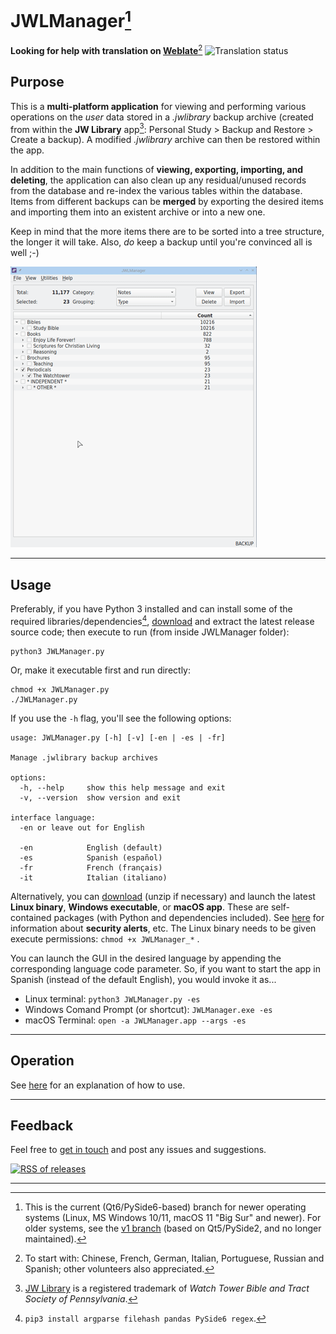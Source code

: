 # JWLManager[^#]
**Looking for help with translation on [Weblate](https://hosted.weblate.org/engage/jwlmanager/)**[^*]   ![Translation status](https://hosted.weblate.org/widgets/jwlmanager/-/qt-ui/88x31-black.png)

## Purpose

This is a **multi-platform application** for viewing and performing various operations on the *user* data stored in a *.jwlibrary* backup archive (created from within the **JW Library** app[^1]: Personal Study > Backup and Restore > Create a backup). A modified *.jwlibrary* archive can then be restored within the app.

In addition to the main functions of **viewing, exporting, importing, and deleting**, the application can also clean up any residual/unused records from the database and re-index the various tables within the database. Items from different backups can be **merged** by exporting the desired items and importing them into an existent archive or into a new one.

Keep in mind that the more items there are to be sorted into a tree structure, the longer it will take. Also, *do* keep a backup until you're convinced all is well ;-)

![preview](res/images/JWLManager.gif)

____
## Usage

Preferably, if you have Python 3 installed and can install some of the required libraries/dependencies[^2], [download](https://github.com/erykjj/jwlmanager/releases/latest) and extract the latest release source code; then execute to run (from inside JWLManager folder):

```
python3 JWLManager.py
```

Or, make it executable first and run directly:

```
chmod +x JWLManager.py
./JWLManager.py
```

If you use the `-h` flag, you'll see the following options:

```
usage: JWLManager.py [-h] [-v] [-en | -es | -fr]

Manage .jwlibrary backup archives

options:
  -h, --help     show this help message and exit
  -v, --version  show version and exit

interface language:
  -en or leave out for English

  -en            English (default)
  -es            Spanish (español)
  -fr            French (français)
  -it            Italian (italiano)
```

Alternatively, you can [download](https://github.com/erykjj/jwlmanager/releases/latest) (unzip if necessary) and launch the latest **Linux binary**, **Windows executable**, or **macOS app**. These are self-contained packages (with Python and dependencies included). See [here](https://github.com/erykjj/jwlmanager/blob/master/.github/SECURITY.md) for information about **security alerts**, etc. The Linux binary needs to be given execute permissions: `chmod +x JWLManager_*` .

You can launch the GUI in the desired language by appending the corresponding language code parameter. So, if you want to start the app in Spanish (instead of the default English), you would invoke it as...
- Linux terminal: `python3 JWLManager.py -es`
- Windows Comand Prompt (or shortcut): `JWLManager.exe -es`
- macOS Terminal: `open -a JWLManager.app --args -es`

____
## Operation

See [here](res/HELP.md) for an explanation of how to use.

____
## Feedback

Feel free to [get in touch](https://github.com/erykjj/jwlmanager/issues) and post any issues and suggestions.

[![RSS of releases](res/icons/rss-36.png)](https://github.com/erykjj/jwlmanager/releases.atom)

____
[^#]: This is the current (Qt6/PySide6-based) branch for newer operating systems (Linux, MS Windows 10/11, macOS 11 "Big Sur" and newer). For older systems, see the [v1 branch](https://github.com/erykjj/jwlmanager/tree/Qt5) (based on Qt5/PySide2, and no longer maintained).
[^*]: To start with: Chinese, French, German, Italian, Portuguese, Russian and Spanish; other volunteers also appreciated.
[^1]: [JW Library](https://www.jw.org/en/online-help/jw-library/) is a registered trademark of *Watch Tower Bible and Tract Society of Pennsylvania*.
[^2]: `pip3 install argparse filehash pandas PySide6 regex`.
